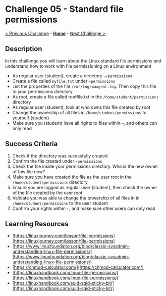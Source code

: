 # Challenge 05 - Standard file permissions

[< Previous Challenge](./Challenge-04.md) - **[Home](../README.md)** - [Next Challenge >](./Challenge-06.md)

## Description

In this challenge you will learn about the Linux standard file permissions and understand how to work with file permissioning on a Linux environment

- As regular user (student), create a directory `~/permissions`
- Create a file called `myfile.txt` under `~permissions`
- List the properties of the file `/var/log/waagent.log`. Then copy this file to your permissions directory
- As root, create a file called rootfile.txt in the `/home/student/permissions` directory
- As regular user (student), look at who owns this file created by root
- Change the ownership of all files in `/home/student/permissions` to yourself (student)
- Make sure you (student) have all rights to files within `~`, and others can only read

## Success Criteria

1. Check if the directory was sucessfully created
2. Confirm the file created under `~permissions`
3. Check the file inside your permissions directory. Who is the new owner of this file now?
4. Make sure you have created the file as the user root in the `/home/student/permissions` directory
5. Ensure you are logged as regular user (student), then check the owner of the file created by the user root
6. Validate you was able to change the onwership of all files in in `/home/student/permissions` to the user student
7. Confirm your rights within `~`, and make sure other users can only read


## Learning Resources

- [https://linuxjourney.com/lesson/file-permissions](https://linuxjourney.com/lesson/file-permissions)
- [https://www.linuxfoundation.org/blog/classic-sysadmin-understanding-linux-file-permissions/](https://www.linuxfoundation.org/blog/classic-sysadmin-understanding-linux-file-permissions/)
- [https://chmod-calculator.com/](https://chmod-calculator.com/)
- [https://linuxhandbook.com/linux-file-permissions/](https://linuxhandbook.com/linux-file-permissions/)
- [https://linuxhandbook.com/suid-sgid-sticky-bit/](https://linuxhandbook.com/suid-sgid-sticky-bit/)
